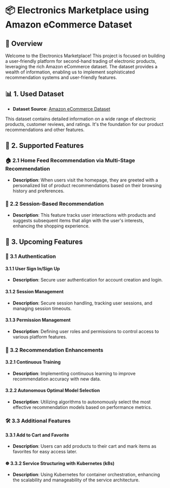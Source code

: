 # 📦 Electronics Marketplace using Amazon eCommerce Dataset

## 🌟 Overview

Welcome to the Electronics Marketplace! This project is focused on building a user-friendly platform for second-hand trading of electronic products, leveraging the rich Amazon eCommerce dataset. The dataset provides a wealth of information, enabling us to implement sophisticated recommendation systems and user-friendly features.

## 📊 1. Used Dataset

- **Dataset Source**: [Amazon eCommerce Dataset](https://amazon-reviews-2023.github.io/)

This dataset contains detailed information on a wide range of electronic products, customer reviews, and ratings. It's the foundation for our product recommendations and other features.

## 🚀 2. Supported Features

### 🏠 2.1 Home Feed Recommendation via Multi-Stage Recommendation
- **Description**: When users visit the homepage, they are greeted with a personalized list of product recommendations based on their browsing history and preferences.

### 🔄 2.2 Session-Based Recommendation
- **Description**: This feature tracks user interactions with products and suggests subsequent items that align with the user's interests, enhancing the shopping experience.

## 🔧 3. Upcoming Features

### 🔐 3.1 Authentication
#### 3.1.1 User Sign In/Sign Up
- **Description**: Secure user authentication for account creation and login.

#### 3.1.2 Session Management
- **Description**: Secure session handling, tracking user sessions, and managing session timeouts.

#### 3.1.3 Permission Management
- **Description**: Defining user roles and permissions to control access to various platform features.

### 🧠 3.2 Recommendation Enhancements
#### 3.2.1 Continuous Training
- **Description**: Implementing continuous learning to improve recommendation accuracy with new data.

#### 3.2.2 Autonomous Optimal Model Selection
- **Description**: Utilizing algorithms to autonomously select the most effective recommendation models based on performance metrics.

### 🛠️ 3.3 Additional Features
#### 3.3.1 Add to Cart and Favorite
- **Description**: Users can add products to their cart and mark items as favorites for easy access later.

#### ☸️ 3.3.2 Service Structuring with Kubernetes (k8s)
- **Description**: Using Kubernetes for container orchestration, enhancing the scalability and manageability of the service architecture.
